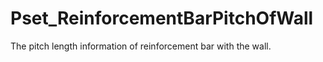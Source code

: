 # Pset_ReinforcementBarPitchOfWall

The pitch length information of reinforcement bar with the wall.
<!-- end of short definition -->

